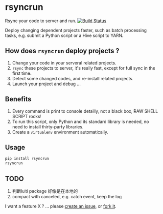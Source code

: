 rsyncrun
============================
Rsync your code to server and run. [![Build Status](https://img.shields.io/travis/17zuoye/rsyncrun/master.svg?style=flat)](https://travis-ci.org/17zuoye/rsyncrun)

Deploy changing dependent projects faster, such as batch processing
tasks, e.g. submit a Python script or a Hive script to YARN.


How does `rsyncrun` deploy projects ?
----------------------------
1. Change your code in your serveral related projects.
2. `rsync` these projects to server, it's really fast, except for full sync in the first time.
3. Detect some changed codes, and re-install related projects.
4. Launch your project and debug ...

Benefits
----------------------------
1. Every command is print to console detailly, not a black box, RAW SHELL SCRIPT rocks!
2. To run this script, only Python and its standard library is needed, no need to install thirty-party libraries.
3. Create a `virtualenv` environment automatically.

Usage
----------------------------
```bash
pip install rsyncrun
rsyncrun
```


TODO
----------------------------
1. 判断luiti package 好像是在本地的
2. compact with canceled, e.g. catch event, keep the log

I want a feature X ? ... please [create an issue](https://github.com/17zuoye/rsyncrun/issues), or [fork it](https://github.com/17zuoye/rsyncrun/).
